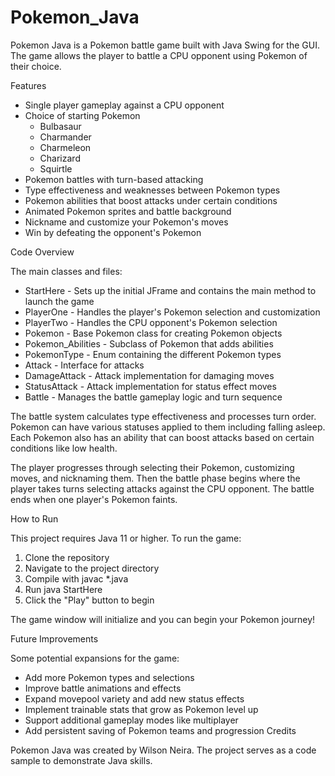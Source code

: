 # Pokemon_Java

Pokemon Java is a Pokemon battle game built with Java Swing for the GUI. The game allows the player to battle a CPU opponent using Pokemon of their choice.

Features

* Single player gameplay against a CPU opponent
* Choice of starting Pokemon
  * Bulbasaur
  * Charmander
  * Charmeleon
  * Charizard
  * Squirtle
* Pokemon battles with turn-based attacking
* Type effectiveness and weaknesses between Pokemon types
* Pokemon abilities that boost attacks under certain conditions
* Animated Pokemon sprites and battle background
* Nickname and customize your Pokemon's moves
* Win by defeating the opponent's Pokemon

Code Overview

The main classes and files:

* StartHere - Sets up the initial JFrame and contains the main method to launch the game
* PlayerOne - Handles the player's Pokemon selection and customization
* PlayerTwo - Handles the CPU opponent's Pokemon selection
* Pokemon - Base Pokemon class for creating Pokemon objects
* Pokemon_Abilities - Subclass of Pokemon that adds abilities
* PokemonType - Enum containing the different Pokemon types
* Attack - Interface for attacks
* DamageAttack - Attack implementation for damaging moves
* StatusAttack - Attack implementation for status effect moves
* Battle - Manages the battle gameplay logic and turn sequence
  
The battle system calculates type effectiveness and processes turn order. Pokemon can have various statuses applied to them including falling asleep. Each Pokemon also has an ability that can boost attacks based on certain conditions like low health.

The player progresses through selecting their Pokemon, customizing moves, and nicknaming them. Then the battle phase begins where the player takes turns selecting attacks against the CPU opponent. The battle ends when one player's Pokemon faints.

How to Run

This project requires Java 11 or higher. To run the game:

1. Clone the repository
2. Navigate to the project directory
3. Compile with javac *.java
4. Run java StartHere
5. Click the "Play" button to begin
   
The game window will initialize and you can begin your Pokemon journey!

Future Improvements

Some potential expansions for the game:
* Add more Pokemon types and selections
* Improve battle animations and effects
* Expand movepool variety and add new status effects
* Implement trainable stats that grow as Pokemon level up
* Support additional gameplay modes like multiplayer
* Add persistent saving of Pokemon teams and progression
Credits

Pokemon Java was created by Wilson Neira. The project serves as a code sample to demonstrate Java skills.
